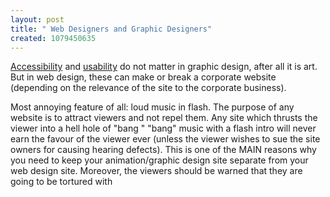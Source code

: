 ```yaml
--- 
layout: post
title: " Web Designers and Graphic Designers"
created: 1079450635
---
```

<a href="http://www.w3.org/WAI/bcase/benefits.html">Accessibility</a> and <a href="http://www.useit.com/alertbox/981018.html">usability</a> do not matter in graphic design, after all it is art. But in web design, these can make or break a corporate website (depending on the relevance of the site to the corporate business). 

Most annoying feature of all: loud music in flash. The purpose of any website is to attract viewers and not repel them. Any site which thrusts the viewer into a hell hole of "bang " "bang" music with a flash intro  will never earn the favour of the viewer ever (unless the viewer wishes to sue the site owners for causing hearing defects).  This is one of the MAIN reasons why you need to keep your animation/graphic design site separate from your web design site. Moreover, the viewers should be warned that they are going to be tortured with 
